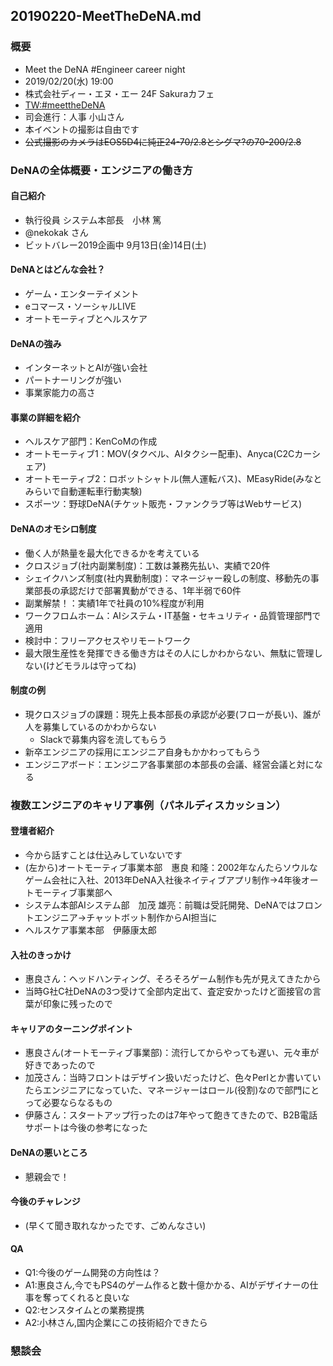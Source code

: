 20190220-MeetTheDeNA.md
-----

### 概要
* Meet the DeNA #Engineer career night
* 2019/02/20(水) 19:00
* 株式会社ディー・エヌ・エー 24F Sakuraカフェ
* [TW:#meettheDeNA](https://twitter.com/search?q=%23meettheDeNA)
* 司会進行：人事 小山さん
* 本イベントの撮影は自由です
* ~~公式撮影のカメラはEOS5D4に純正24-70/2.8とシグマ?の70-200/2.8~~

### DeNAの全体概要・エンジニアの働き方

#### 自己紹介
* 執行役員 システム本部長　小林 篤
* @nekokak さん
* ビットバレー2019企画中 9月13日(金)14日(土)

#### DeNAとはどんな会社？
* ゲーム・エンターテイメント
* eコマース・ソーシャルLIVE
* オートモーティブとヘルスケア

#### DeNAの強み
* インターネットとAIが強い会社
* パートナーリングが強い
* 事業家能力の高さ

#### 事業の詳細を紹介
* ヘルスケア部門：KenCoMの作成
* オートモーティブ1：MOV(タクベル、AIタクシー配車)、Anyca(C2Cカーシェア)
* オートモーティブ2：ロボットシャトル(無人運転バス)、MEasyRide(みなとみらいで自動運転車行動実験)
* スポーツ：野球DeNA(チケット販売・ファンクラブ等はWebサービス)

#### DeNAのオモシロ制度
* 働く人が熱量を最大化できるかを考えている
* クロスジョブ(社内副業制度)：工数は兼務先払い、実績で20件
* シェイクハンズ制度(社内異動制度)：マネージャー殺しの制度、移動先の事業部長の承認だけで部署異動ができる、1年半弱で60件
* 副業解禁！：実績1年で社員の10%程度が利用
* ワークフロムホーム：AIシステム・IT基盤・セキュリティ・品質管理部門で適用
* 検討中：フリーアクセスやリモートワーク
* 最大限生産性を発揮できる働き方はその人にしかわからない、無駄に管理しない(けどモラルは守ってね)

#### 制度の例
* 現クロスジョブの課題：現先上長本部長の承認が必要(フローが長い)、誰が人を募集しているのかわからない
    * Slackで募集内容を流してもらう
* 新卒エンジニアの採用にエンジニア自身もかかわってもらう
* エンジニアボード：エンジニア各事業部の本部長の会議、経営会議と対になる

### 複数エンジニアのキャリア事例（パネルディスカッション）

#### 登壇者紹介
* 今から話すことは仕込みしていないです
* (左から)オートモーティブ事業本部　惠良 和隆：2002年なんたらソウルなゲーム会社に入社、2013年DeNA入社後ネイティブアプリ制作→4年後オートモーティブ事業部へ
* システム本部AIシステム部　加茂 雄亮：前職は受託開発、DeNAではフロントエンジニア→チャットボット制作からAI担当に
* ヘルスケア事業本部　伊藤康太郎

#### 入社のきっかけ
* 惠良さん：ヘッドハンティング、そろそろゲーム制作も先が見えてきたから
* 当時G社C社DeNAの3つ受けて全部内定出て、査定安かったけど面接官の言葉が印象に残ったので

#### キャリアのターニングポイント
* 惠良さん(オートモーティブ事業部)：流行してからやっても遅い、元々車が好きであったので
* 加茂さん：当時フロントはデザイン扱いだったけど、色々Perlとか書いていたらエンジニアになっていた、マネージャーはロール(役割)なので部門にとって必要ならなるもの
* 伊藤さん：スタートアップ行ったのは7年やって飽きてきたので、B2B電話サポートは今後の参考になった

#### DeNAの悪いところ
* 懇親会で！

#### 今後のチャレンジ
* (早くて聞き取れなかったです、ごめんなさい)

#### QA
* Q1:今後のゲーム開発の方向性は？
* A1:惠良さん,今でもPS4のゲーム作ると数十億かかる、AIがデザイナーの仕事を奪ってくれると良いな
* Q2:センスタイムとの業務提携
* A2:小林さん,国内企業にこの技術紹介できたら

### 懇談会
